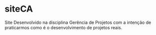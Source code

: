 # siteCA
Site Desenvolvido na disciplina Gerência de Projetos com a intenção de praticarmos como é o desenvolvimento de projetos reais.
